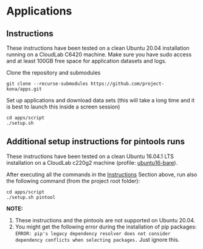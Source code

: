 # Applications

## Instructions
These instructions have been tested on a clean Ubuntu 20.04 installation running on a CloudLab C6420 machine.
Make sure you have sudo access and at least 100GB free space for application datasets and logs.

Clone the repository and submodules
```
git clone --recurse-submodules https://github.com/project-kona/apps.git
```

Set up applications and download data sets
(this will take a long time and it is best to launch this inside a screen session)
```
cd apps/script
./setup.sh
```

## Additional setup instructions for pintools runs

These instructions have been tested on a clean Ubuntu 16.04.1 LTS installation on a CloudLab c220g2 machine (profile: [ubuntu16-bare](https://www.cloudlab.us/show-profile.php?uuid=a18d69ba-06c7-11e8-a52e-90e2ba22fee4)).

After executing all the commands in the [Instructions](./README.md#Instructions) Section above, run also the following command (from the project root folder):

```
cd apps/script
./setup.sh pintool
```

<div class="warning">

**NOTE:**
1. These instructions and the pintools are not supported on Ubuntu 20.04.
2. You might get the following error during the installation of pip packages: `ERROR: pip's legacy dependency resolver does not consider dependency conflicts when selecting packages.` Just ignore this.

</div>